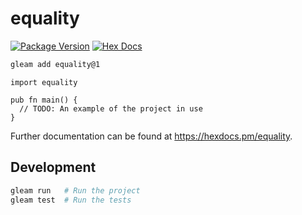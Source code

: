 # equality

[![Package Version](https://img.shields.io/hexpm/v/equality)](https://hex.pm/packages/equality)
[![Hex Docs](https://img.shields.io/badge/hex-docs-ffaff3)](https://hexdocs.pm/equality/)

```sh
gleam add equality@1
```
```gleam
import equality

pub fn main() {
  // TODO: An example of the project in use
}
```

Further documentation can be found at <https://hexdocs.pm/equality>.

## Development

```sh
gleam run   # Run the project
gleam test  # Run the tests
```
